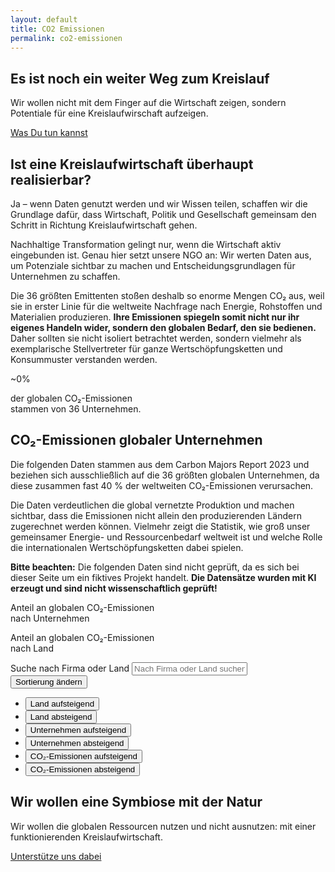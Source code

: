 ```yaml
---
layout: default
title: CO2 Emissionen
permalink: co2-emissionen
---
```


<section class="hero-banner hero-emissionen d-flex mobile-hero">
    <div class="c-banner d-lg-block z-1 position-absolute top-0 bottom-0 start-0 end-0"></div>
    <div class="bg-banner position-absolute top-0 bottom-0 start-0 end-0 bg-black bg-opacity-50 z-0"></div>
    <div class="container-fluid text-white position-relative align-items-end justify-content-end z-2">
        <div class="m-1 mt-4 mb-4 m-sm-4 mb-md-0">
            <div class="row">
                <div class="col-lg-7 offset-lg-4 col-md-10">
                    <h2 class="display-3 fw-bold">Es ist noch ein weiter Weg zum Kreislauf</h2>
                    <p class="lead mb-4">Wir wollen nicht mit dem Finger auf die Wirtschaft zeigen, sondern Potentiale für eine Kreislaufwirschaft aufzeigen.</p>
                    <a href="{{ site.baseurl }}/ueber-uns" class="btn btn-primary btn-lg">Was Du tun kannst</a>
                </div>
            </div>
        </div>
    </div>
</section>

<section class="bg-dark text-white pt-4 pb-mb-4 mb-5">
    <div class="container-fluid pb-4">
        <div class="m-1 mt-4 mb-4 m-sm-4">
            <div class="row pb-4">
                <div class="col-xl-7 col-md-10">
                    <h2 class="fw-bold mb-5">Ist eine Kreislaufwirtschaft überhaupt realisierbar?</h2>
                    <p class="lead"><span class="fw-bold">Ja – wenn Daten genutzt werden und wir Wissen teilen,</span> schaffen wir die Grundlage dafür, dass Wirtschaft, Politik und Gesellschaft gemeinsam den Schritt in Richtung Kreislaufwirtschaft gehen.</p>
                    <p>Nachhaltige Transformation gelingt nur, wenn die Wirtschaft aktiv eingebunden ist. Genau hier setzt unsere NGO an: Wir werten Daten aus, um Potenziale sichtbar zu machen und Entscheidungsgrundlagen für Unternehmen zu schaffen.</p>
                </div>
            </div>
            <div class="row d-flex align-items-end pb-md-4">
                <div class="col-lg-7 col-md-8">
                    <p>Die 36 größten Emittenten stoßen deshalb so enorme Mengen CO₂ aus, weil sie in erster Linie für die weltweite Nachfrage nach Energie, Rohstoffen und Materialien produzieren. <strong>Ihre Emissionen spiegeln somit nicht nur ihr eigenes Handeln wider, sondern den globalen Bedarf, den sie bedienen.</strong> Daher sollten sie nicht isoliert betrachtet werden, sondern vielmehr als exemplarische Stellvertreter für ganze Wertschöpfungsketten und Konsummuster verstanden werden.</p>
                </div>
                <div class="offset-xxl-1 col-lg-4 col-md-4 d-flex flex-column align-items-md-end align-items-xxl-start text-md-end text-xxl-start mt-3 mt-md-0">
                    <span class="overshoot-date fw-bold"><span class="fw-light fs-1">~</span><span class="counter" data-number="40">0</span>%</span>
                    <p class="mt-3 opacity-50 small">der globalen CO₂-Emissionen<br/>stammen von 36 Unternehmen.</p>
                </div> 
            </div>            
        </div>
    </div>
</section>

<script>

async function loadData() {
    const response = await fetch('{{ site.baseurl }}/public/data/data.json');
    const data = await response.json();
    return data;
}

// Funktion um braune Farbvarianten zu generieren
function generateBrownColors(n) {
    const colors = [];
    for (let i = 0; i < n; i++) {
    // Basisfarbe #ce7a00 -> HSL: 33°, 100%, 40%
    // Wir variieren Helligkeit 35%-60% und Sättigung 80%-100%
    const hue = 33; // braun
    const saturation = 80 + Math.random() * 20;
    const lightness = 35 + Math.random() * 25;
    colors.push(`hsl(${hue}, ${saturation}%, ${lightness}%)`);
    }
    return colors;
}

async function createCharts() {
    const data = await loadData();

    // --- Unternehmen ---
    const companyLabels = data.map(d => d.company);
    const companyPercentages = data.map(d => d.percentage);

    // Rest der Welt hinzufügen
    const sumCompany = companyPercentages.reduce((a,b) => a+b, 0);
    companyLabels.push("Rest der Welt");
    companyPercentages.push(100 - sumCompany);

    const companyColors = [...generateBrownColors(companyLabels.length - 1), 'lightgray'];

    const ctx1 = document.getElementById('companyChart').getContext('2d');
    new Chart(ctx1, {
    type: 'doughnut',
    data: {
        labels: companyLabels,
        datasets: [{
        label: 'Anteil an globalen CO₂-Emissionen',
        data: companyPercentages,
        backgroundColor: companyColors
        }]
    },
    options: {
        responsive: true,
        plugins: { 
        legend: { display: false },
        }
    }
    });

    // --- Länder ---
    const countryData = {};
    data.forEach(d => {
    if (!countryData[d.country]) countryData[d.country] = 0;
    countryData[d.country] += d.percentage;
    });

    const countryLabels = Object.keys(countryData);
    const countryPercentages = Object.values(countryData);

    // Rest der Welt hinzufügen
    const sumCountry = countryPercentages.reduce((a,b) => a+b, 0);
    countryLabels.push("Rest der Welt");
    countryPercentages.push(100 - sumCountry);

    const countryColors = [...generateBrownColors(countryLabels.length - 1), 'lightgray'];

    const ctx2 = document.getElementById('countryChart').getContext('2d');
    new Chart(ctx2, {
    type: 'doughnut',
        data: {
          labels: countryLabels,
          datasets: [{
            label: 'Anteil an globalen CO₂-Emissionen nach Land',
            data: countryPercentages,
            backgroundColor: countryColors
          }]
        },
        options: {
          responsive: true,
          plugins: { 
            legend: { display: false },
           }
        }
      });
    }

    createCharts();   

</script>

<section class="container-fluid pt-4 mb-4">
    <div class="m-1 mt-4 mb-4 m-sm-4">
        <div class="row mb-3 align-items-center">
            <div class="col-xl-12 col-lg-11"><h2 class="fw-bold">CO₂-Emissionen globaler Unternehmen</h2></div>
            <div class="col-xl-6 col-lg-7 pt-4 pb-4">
                <p class="lead">Die folgenden Daten stammen aus dem <span class="fw-bold">Carbon Majors Report 2023</span> und beziehen sich ausschließlich auf die 36 größten globalen Unternehmen, da diese zusammen fast 40 % der weltweiten CO₂-Emissionen verursachen.</p>
                <p>Die Daten verdeutlichen die global vernetzte Produktion und machen sichtbar, dass die Emissionen nicht allein den produzierenden Ländern zugerechnet werden können. Vielmehr zeigt die Statistik, wie groß unser gemeinsamer Energie- und Ressourcenbedarf weltweit ist und welche Rolle die internationalen Wertschöpfungsketten dabei spielen.</p>
                <p><span class="text-primary"><strong>Bitte beachten:</strong></span> Die folgenden Daten sind nicht geprüft, da es sich bei dieser Seite um ein fiktives Projekt handelt. <strong>Die Datensätze wurden mit KI erzeugt und sind nicht wissenschaftlich geprüft!</strong></p>
            </div>   
            <div class="col-xl-12 col-lg-5 pt-5">
                <div class="row mb-5">
                <div class="col-md-6 col-lg-12 col-xl-3 offset-xl-2 text-md-center text-lg-start text-xl-center d-flex flex-md-column flex-lg-row flex-xl-column mb-3 mb-xl-0 align-items-center">
                    <div class="emissionen-container"><canvas id="companyChart"></canvas></div>
                    <p class="pt-4 ps-4 ps-xl-0 small">Anteil an globalen CO₂-Emissionen<br><span class="fw-bold">nach Unternehmen</span></p>
                </div>
                <div class="col-md-6 col-lg-12 col-xl-3 offset-xl-2 text-md-center text-lg-start text-xl-center d-flex flex-md-column flex-lg-row flex-xl-column align-items-center">
                    <div class="emissionen-container"><canvas id="countryChart"></canvas></div>
                    <p class="pt-4 ps-4 ps-xl-0 small">Anteil an globalen CO₂-Emissionen<br><span class="fw-bold">nach Land</span></p>
                </div>
            </div>   
            </div> 
        </div>   
        <div class="row">
            <div class="col-xl-10 offset-xl-1">
                <div class="row mb-3 align-items-center pt-5">  
                    <div class="col-lg-9">
                    <label for="searchInput" class="form-label visually-hidden">Suche nach Firma oder Land</label>
                    <input
                        id="searchInput"
                        type="text"
                        class="form-control"
                        placeholder="Nach Firma oder Land suchen"
                    />
                    </div>
                    <div class="col-md-5 col-lg-3 offset-lg-0 mt-3 mt-sm-0 d-sm-none d-lg-block">
                    <div class="dropdown">
                        <button 
                        class="btn btn-light dropdown-toggle w-100 text-start text-sm-center" 
                        type="button" 
                        id="sortDropdownButton" 
                        data-bs-toggle="dropdown" 
                        aria-expanded="false">
                        Sortierung ändern
                        </button>
                        <ul class="dropdown-menu" aria-labelledby="sortDropdownButton">
                        <li><button class="dropdown-item" data-key="country" data-dir="asc" type="button">Land aufsteigend</button></li>
                        <li><button class="dropdown-item" data-key="country" data-dir="desc" type="button">Land absteigend</button></li>
                        <li><button class="dropdown-item" data-key="company" data-dir="asc" type="button">Unternehmen aufsteigend</button></li>
                        <li><button class="dropdown-item" data-key="company" data-dir="desc" type="button">Unternehmen absteigend</button></li>
                        <li><button class="dropdown-item" data-key="emissions" data-dir="asc" type="button">CO₂-Emissionen aufsteigend</button></li>
                        <li><button class="dropdown-item" data-key="emissions" data-dir="desc" type="button">CO₂-Emissionen absteigend</button></li>
                        </ul>
                    </div>
                    </div>
                </div>
            </div>
        </div>
    </div>
</section>

<section class="bg-primary bg-opacity-25">
    <div class="container-fluid">
        <div class="p-1 pt-4 pb-4 p-sm-4">
            <div class="row pt-4">
                <div class="col-xl-10 offset-xl-1">
                    <div id="table" class="table-responsive"></div>
                </div>
            </div>
        </div>
    </div>
</section>

<section class="hero-banner hero-support d-flex align-items-center">
    <div class="c-banner d-block z-1 position-absolute top-0 bottom-0 start-0 end-0"></div>
    <div class="bg-banner position-absolute top-0 bottom-0 start-0 end-0 bg-black bg-opacity-50 z-0"></div>
    <div class="container-fluid text-white position-relative z-2">
        <div class="m-4">
            <div class="row">
            <div class="col-lg-7 offset-lg-4 col-md-9">
                <h1 class="display-3 fw-bold">Wir wollen eine Symbiose mit der Natur</h1>
                <p class="lead mb-4">Wir wollen die globalen Ressourcen nutzen und nicht ausnutzen: mit einer funktionierenden Kreislaufwirtschaft.</p>
                <a href="{{ site.baseurl }}/ueber-uns" class="btn btn-dark btn-lg">Unterstütze uns dabei</a>
            </div>
            </div>
        </div>
    </div>
</section>